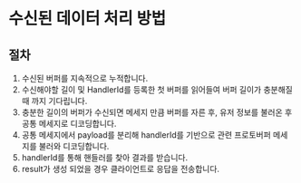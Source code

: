 # 수신된 데이터 처리 방법

## 절차

1. 수신된 버퍼를 지속적으로 누적합니다.
2. 수신해야할 길이 및 HandlerId를 등록한 첫 버퍼를 읽어들여 버퍼 길이가 충분해질 때 까지 기다립니다.
3. 충분한 길이의 버퍼가 수신되면 메세지 만큼 버퍼를 자른 후, 유저 정보를 불러온 후 공통 메세지로 디코딩합니다. 
4. 공통 메세지에서 payload를 분리해 handlerId를 기반으로 관련 프로토버퍼 메세지를 불러와 디코딩합니다.
5. handlerId를 통해 핸들러를 찾아 결과를 받습니다.
6. result가 생성 되었을 경우 클라이언트로 응답을 전송합니다.

